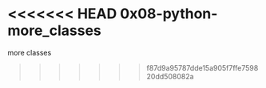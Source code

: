 <<<<<<< HEAD
0x08-python-more_classes
=======
more classes
>>>>>>> f87d9a95787dde15a905f7ffe759820dd508082a
